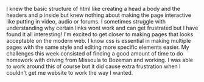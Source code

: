 I knew the basic structure of html like creating a head a body and the headers and p inside but knew nothing about making the page interactive like putting in video, audio or forums. I sometimes struggle with understanding why certain links wont work and can get frustrated but I have found it all interesting!
I'm excited to get closer to making pages that looks acceptable on the modern web. I know css is essential in making multiple pages with the same style and editing more specific elements easier.
My challenges this week consisted of finding a good amount of time to do homework with driving from Missoula to Bozeman and working. I was able to work around this of course but it did cause extra frustration when I couldn't get me website to work the way I wanted.
